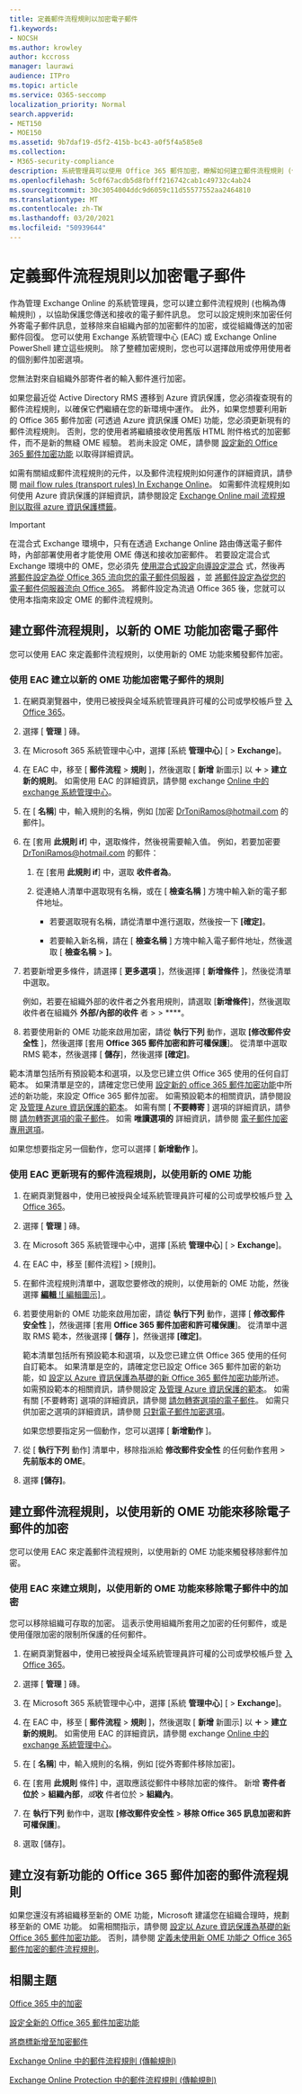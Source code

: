 ```yaml
---
title: 定義郵件流程規則以加密電子郵件
f1.keywords:
- NOCSH
ms.author: krowley
author: kccross
manager: laurawi
audience: ITPro
ms.topic: article
ms.service: O365-seccomp
localization_priority: Normal
search.appverid:
- MET150
- MOE150
ms.assetid: 9b7daf19-d5f2-415b-bc43-a0f5f4a585e8
ms.collection:
- M365-security-compliance
description: 系統管理員可以使用 Office 365 郵件加密，瞭解如何建立郵件流程規則 (傳輸規則) 以加密及解密郵件。
ms.openlocfilehash: 5c0f67acdb5d8fbfff216742cab1c49732c4ab24
ms.sourcegitcommit: 30c3054004ddc9d6059c11d55577552aa2464810
ms.translationtype: MT
ms.contentlocale: zh-TW
ms.lasthandoff: 03/20/2021
ms.locfileid: "50939644"
---
```

# <a name="define-mail-flow-rules-to-encrypt-email-messages"></a>定義郵件流程規則以加密電子郵件

作為管理 Exchange Online 的系統管理員，您可以建立郵件流程規則 (也稱為傳輸規則) ，以協助保護您傳送和接收的電子郵件訊息。 您可以設定規則來加密任何外寄電子郵件訊息，並移除來自組織內部的加密郵件的加密，或從組織傳送的加密郵件回復。 您可以使用 Exchange 系統管理中心 (EAC) 或 Exchange Online PowerShell 建立這些規則。 除了整體加密規則，您也可以選擇啟用或停用使用者的個別郵件加密選項。

您無法對來自組織外部寄件者的輸入郵件進行加密。

如果您最近從 Active Directory RMS 遷移到 Azure 資訊保護，您必須複查現有的郵件流程規則，以確保它們繼續在您的新環境中運作。 此外，如果您想要利用新的 Office 365 郵件加密 (可透過 Azure 資訊保護 OME) 功能，您必須更新現有的郵件流程規則。 否則，您的使用者將繼續接收使用舊版 HTML 附件格式的加密郵件，而不是新的無縫 OME 經驗。 若尚未設定 OME，請參閱 [設定新的 Office 365 郵件加密功能](set-up-new-message-encryption-capabilities.md) 以取得詳細資訊。

如需有關組成郵件流程規則的元件，以及郵件流程規則如何運作的詳細資訊，請參閱 [mail flow rules (transport rules) In Exchange Online](/exchange/security-and-compliance/mail-flow-rules/mail-flow-rules)。 如需郵件流程規則如何使用 Azure 資訊保護的詳細資訊，請參閱設定 [Exchange Online mail 流程規則以取得 azure 資訊保護標籤](/azure/information-protection/deploy-use/configure-exo-rules)。

> [!IMPORTANT]
> 在混合式 Exchange 環境中，只有在透過 Exchange Online 路由傳送電子郵件時，內部部署使用者才能使用 OME 傳送和接收加密郵件。 若要設定混合式 Exchange 環境中的 OME，您必須先 [使用混合式設定向導設定混合](/Exchange/exchange-hybrid) 式，然後再 [將郵件設定為從 Office 365 流向您的電子郵件伺服器](/exchange/mail-flow-best-practices/use-connectors-to-configure-mail-flow/set-up-connectors-to-route-mail#part-1-configure-mail-to-flow-from-office-365-to-your-on-premises-email-server) ，並 [將郵件設定為從您的電子郵件伺服器流向 Office 365](/exchange/mail-flow-best-practices/use-connectors-to-configure-mail-flow/set-up-connectors-to-route-mail#part-2-configure-mail-to-flow-from-your-email-server-to-office-365)。 將郵件設定為流過 Office 365 後，您就可以使用本指南來設定 OME 的郵件流程規則。

## <a name="create-mail-flow-rules-to-encrypt-email-messages-with-the-new-ome-capabilities"></a>建立郵件流程規則，以新的 OME 功能加密電子郵件

您可以使用 EAC 來定義郵件流程規則，以使用新的 OME 功能來觸發郵件加密。

### <a name="use-the-eac-to-create-a-rule-for-encrypting-email-messages-with-the-new-ome-capabilities"></a>使用 EAC 建立以新的 OME 功能加密電子郵件的規則

1. 在網頁瀏覽器中，使用已被授與全域系統管理員許可權的公司或學校帳戶登 [入 Office 365](https://support.office.com/article/b9582171-fd1f-4284-9846-bdd72bb28426#ID0EAABAAA=Web_browser)。

2. 選擇 [ **管理** ] 磚。

3. 在 Microsoft 365 系統管理中心中，選擇 [系統 **管理中心**] [ \> **Exchange**]。

4. 在 EAC 中，移至 [ **郵件流程** \> **規則** ]，然後選取 [ **新增** 新圖示] 以 ![ ](../media/457cd93f-22c2-4571-9f83-1b129bcfb58e.gif) \> **建立新的規則**。 如需使用 EAC 的詳細資訊，請參閱 exchange [Online 中的 exchange 系統管理中心](/exchange/exchange-admin-center)。

5. 在 [ **名稱**] 中，輸入規則的名稱，例如 [加密 DrToniRamos@hotmail.com 的郵件]。

6. 在 [套用 **此規則 if**] 中，選取條件，然後視需要輸入值。 例如，若要加密要 DrToniRamos@hotmail.com 的郵件：

   1. 在 [套用 **此規則 if**] 中，選取 **收件者為**。

   2. 從連絡人清單中選取現有名稱，或在 [ **檢查名稱** ] 方塊中輸入新的電子郵件地址。

      - 若要選取現有名稱，請從清單中進行選取，然後按一下 **[確定]**。

      - 若要輸入新名稱，請在 [ **檢查名稱** ] 方塊中輸入電子郵件地址，然後選取 [ **檢查名稱** \> **]**。

7. 若要新增更多條件，請選擇 [ **更多選項** ]，然後選擇 [ **新增條件** ]，然後從清單中選取。

   例如，若要在組織外部的收件者之外套用規則，請選取 [**新增條件**]，然後選取收件者在組織外 **外部/內部的收件** 者 \>  \> ****。

8. 若要使用新的 OME 功能來啟用加密，請從 **執行下列** 動作，選取 **[修改郵件安全性** ]，然後選擇 [套用 **Office 365 郵件加密和許可權保護**]。 從清單中選取 RMS 範本，然後選擇 [ **儲存**]，然後選擇 **[確定]**。
  
  範本清單包括所有預設範本和選項，以及您已建立供 Office 365 使用的任何自訂範本。 如果清單是空的，請確定您已使用 [設定新的 office 365 郵件加密功能](set-up-new-message-encryption-capabilities.md)中所述的新功能，來設定 Office 365 郵件加密。 如需預設範本的相關資訊，請參閱設定 [及管理 Azure 資訊保護的範本](/information-protection/deploy-use/configure-policy-templates)。 如需有關 [ **不要轉寄** ] 選項的詳細資訊，請參閱 [請勿轉寄選項的電子郵件](/information-protection/deploy-use/configure-usage-rights#do-not-forward-option-for-emails)。 如需 **唯讀選項的** 詳細資訊，請參閱 [電子郵件加密專用選項](/information-protection/deploy-use/configure-usage-rights#encrypt-only-option-for-emails)。

  如果您想要指定另一個動作，您可以選擇 [ **新增動作** ]。

### <a name="use-the-eac-to-update-an-existing-mail-flow-rule-to-use-the-new-ome-capabilities"></a>使用 EAC 更新現有的郵件流程規則，以使用新的 OME 功能

1. 在網頁瀏覽器中，使用已被授與全域系統管理員許可權的公司或學校帳戶登 [入 Office 365](https://support.office.com/article/b9582171-fd1f-4284-9846-bdd72bb28426#ID0EAABAAA=Web_browser)。

2. 選擇 [ **管理** ] 磚。

3. 在 Microsoft 365 系統管理中心中，選擇 [系統 **管理中心**] [ \> **Exchange**]。

4. 在 EAC 中，移至 [郵件流程] \> [規則]。

5. 在郵件流程規則清單中，選取您要修改的規則，以使用新的 OME 功能，然後選擇 [ **編輯** ![ 編輯圖示] ](../media/ebd260e4-3556-4fb0-b0bb-cc489773042c.gif) 。

6. 若要使用新的 OME 功能來啟用加密，請從 **執行下列** 動作，選擇 [ **修改郵件安全性** ]，然後選擇 [套用 **Office 365 郵件加密和許可權保護**]。 從清單中選取 RMS 範本，然後選擇 [ **儲存** ]，然後選擇 **[確定]**。

   範本清單包括所有預設範本和選項，以及您已建立供 Office 365 使用的任何自訂範本。 如果清單是空的，請確定您已設定 Office 365 郵件加密的新功能，如 [設定以 Azure 資訊保護為基礎的新 Office 365 郵件加密功能](set-up-new-message-encryption-capabilities.md)所述。 如需預設範本的相關資訊，請參閱設定 [及管理 Azure 資訊保護的範本](/information-protection/deploy-use/configure-policy-templates)。 如需有關 [不要轉寄] 選項的詳細資訊，請參閱 [請勿轉寄選項的電子郵件](/information-protection/deploy-use/configure-usage-rights#do-not-forward-option-for-emails)。 如需只供加密之選項的詳細資訊，請參閱 [只對電子郵件加密選項](/information-protection/deploy-use/configure-usage-rights#encrypt-only-option-for-emails)。

   如果您想要指定另一個動作，您可以選擇 [ **新增動作** ]。

7. 從 [ **執行下列** 動作] 清單中，移除指派給 **修改郵件安全性** 的任何動作套用 \> **先前版本的 OME**。

8. 選擇 **[儲存]**。

## <a name="create-mail-flow-rules-to-remove-encryption-for-email-messages-with-the-new-ome-capabilities"></a>建立郵件流程規則，以使用新的 OME 功能來移除電子郵件的加密

您可以使用 EAC 來定義郵件流程規則，以使用新的 OME 功能來觸發移除郵件加密。

### <a name="use-the-eac-to-create-a-rule-to-remove-encryption-from-email-messages-with-the-new-ome-capabilities"></a>使用 EAC 來建立規則，以使用新的 OME 功能來移除電子郵件中的加密

您可以移除組織可存取的加密。 這表示使用組織所套用之加密的任何郵件，或是使用僅限加密的限制所保護的任何郵件。

1. 在網頁瀏覽器中，使用已被授與全域系統管理員許可權的公司或學校帳戶登 [入 Office 365](https://support.office.com/article/b9582171-fd1f-4284-9846-bdd72bb28426#ID0EAABAAA=Web_browser)。

2. 選擇 [ **管理** ] 磚。

3. 在 Microsoft 365 系統管理中心中，選擇 [系統 **管理中心**] [ \> **Exchange**]。

4. 在 EAC 中，移至 [ **郵件流程** \> **規則** ]，然後選取 [ **新增** 新圖示] 以 ![ ](../media/457cd93f-22c2-4571-9f83-1b129bcfb58e.gif) \> **建立新的規則**。 如需使用 EAC 的詳細資訊，請參閱 exchange [Online 中的 exchange 系統管理中心](/exchange/exchange-admin-center)。

5. 在 [ **名稱**] 中，輸入規則的名稱，例如 [從外寄郵件移除加密]。

6. 在 [套用 **此規則** 條件] 中，選取應該從郵件中移除加密的條件。 新增 **寄件者位於** \> **組織內部**，_或_**收** 件者位於 \> **組織內**。

7. 在 **執行下列** 動作中，選取 **[修改郵件安全性** \> **移除 Office 365 訊息加密和許可權保護**]。

8. 選取 [儲存]。

## <a name="create-mail-flow-rules-for-office-365-message-encryption-without-the-new-capabilities"></a>建立沒有新功能的 Office 365 郵件加密的郵件流程規則

如果您還沒有將組織移至新的 OME 功能，Microsoft 建議您在組織合理時，規劃移至新的 OME 功能。 如需相關指示，請參閱 [設定以 Azure 資訊保護為基礎的新 Office 365 郵件加密功能](set-up-new-message-encryption-capabilities.md)。 否則，請參閱 [定義未使用新 OME 功能之 Office 365 郵件加密的郵件流程規則](legacy-information-for-message-encryption.md#defining-mail-flow-rules-for-office-365-message-encryption-that-dont-use-the-new-ome-capabilities)。

## <a name="related-topics"></a>相關主題

[Office 365 中的加密](encryption.md)

[設定全新的 Office 365 郵件加密功能](set-up-new-message-encryption-capabilities.md)

[將商標新增至加密郵件](add-your-organization-brand-to-encrypted-messages.md)

[Exchange Online 中的郵件流程規則 (傳輸規則)](/exchange/security-and-compliance/mail-flow-rules/mail-flow-rules)

[Exchange Online Protection 中的郵件流程規則 (傳輸規則)](../security/office-365-security/mail-flow-rules-transport-rules-0.md)
